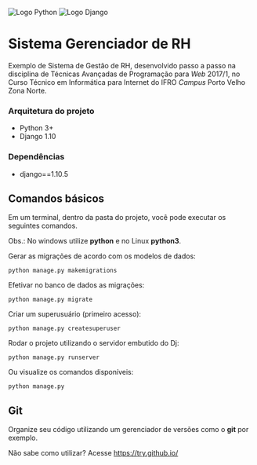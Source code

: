 ![Logo Python](https://github.com/felipecolen/aula_prog_web_20171_grh/raw/master/static/python-powered.png) ![Logo Django](https://github.com/felipecolen/aula_prog_web_20171_grh/raw/master/static/django.gif)

# Sistema Gerenciador de RH
Exemplo de Sistema de Gestão de RH, desenvolvido passo a passo na disciplina de Técnicas Avançadas de Programação para 
_Web_ 2017/1, no Curso Técnico em Informática para Internet do IFRO _Campus_ Porto Velho Zona Norte.



### Arquitetura do projeto

- Python 3+
- Django 1.10


### Dependências
- django==1.10.5


## Comandos básicos
Em um terminal, dentro da pasta do projeto, você pode executar os seguintes comandos.

Obs.: No windows utilize **python** e no Linux **python3**.

Gerar as migrações de acordo com os modelos de dados:

`python manage.py makemigrations`

Efetivar no banco de dados as migrações:

`python manage.py migrate`

Criar um superusuário (primeiro acesso):

`python manage.py createsuperuser`

Rodar o projeto utilizando o servidor embutido do Dj:

`python manage.py runserver`

Ou visualize os comandos disponíveis:

`python manage.py`


## Git
Organize seu código utilizando um gerenciador de versões como o **git** por exemplo.

Não sabe como utilizar? Acesse https://try.github.io/
